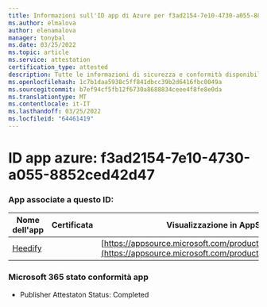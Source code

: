 ```yaml
---
title: Informazioni sull'ID app di Azure per f3ad2154-7e10-4730-a055-8852ced42d47
ms.author: elmalova
author: elenamalova
manager: tonybal
ms.date: 03/25/2022
ms.topic: article
ms.service: attestation
certification_type: attested
description: Tutte le informazioni di sicurezza e conformità disponibili per f3ad2154-7e10-4730-a055-8852ced42d47.
ms.openlocfilehash: 1c7b1daa5938c5ff841dbcc39b2d6416fbc0049a
ms.sourcegitcommit: b7ef94cf5fb12f6730a8688834ceee4f8fe8e0da
ms.translationtype: MT
ms.contentlocale: it-IT
ms.lasthandoff: 03/25/2022
ms.locfileid: "64461419"
---
```

# <a name="azure-app-id-f3ad2154-7e10-4730-a055-8852ced42d47"></a>ID app azure: f3ad2154-7e10-4730-a055-8852ced42d47


### <a name="apps-associated-with-this-id"></a>App associate a questo ID:
| **Nome dell'app** | **Certificata** | **Visualizzazione in AppSource** |
|--------------|---------------|-----------------------|
| [Heedify](../forward/WA200003512.md) |  | [https://appsource.microsoft.com/product/office/WA200003512](https://appsource.microsoft.com/product/office/WA200003512) |

### <a name="microsoft-365-app-compliance-status"></a>Microsoft 365 stato conformità app
- Publisher Attestaton Status: Completed
